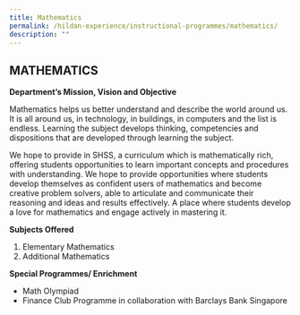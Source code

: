 ```yaml
---
title: Mathematics
permalink: /hildan-experience/instructional-programmes/mathematics/
description: ""
---
```

MATHEMATICS
-----------
**Department’s Mission, Vision and Objective**

<style> { margin:0;} </style>Mathematics helps us better understand and describe the world around us. It is all around us, in technology, in buildings, in computers and the list is endless. Learning the subject develops thinking, competencies and dispositions that are developed through learning the subject. </p>

<style> { margin:0;} </style>We hope to provide in SHSS, a curriculum which is mathematically rich, offering students opportunities to learn important concepts and procedures with understanding. We hope to provide opportunities where students develop themselves as confident users of mathematics and become creative problem solvers, able to articulate and communicate their reasoning and ideas and results effectively. A place where students develop a love for mathematics and engage actively in mastering it.

**Subjects Offered**
1. Elementary Mathematics
2. Additional Mathematics

**Special Programmes/ Enrichment**
* Math Olympiad 
* Finance Club Programme in collaboration with Barclays Bank Singapore